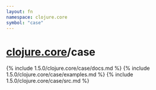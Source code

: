 ```yaml
---
layout: fn
namespace: clojure.core
symbol: "case"
---
```


# [clojure.core](../)/case

{% include 1.5.0/clojure.core/case/docs.md %}
{% include 1.5.0/clojure.core/case/examples.md %}
{% include 1.5.0/clojure.core/case/src.md %}

